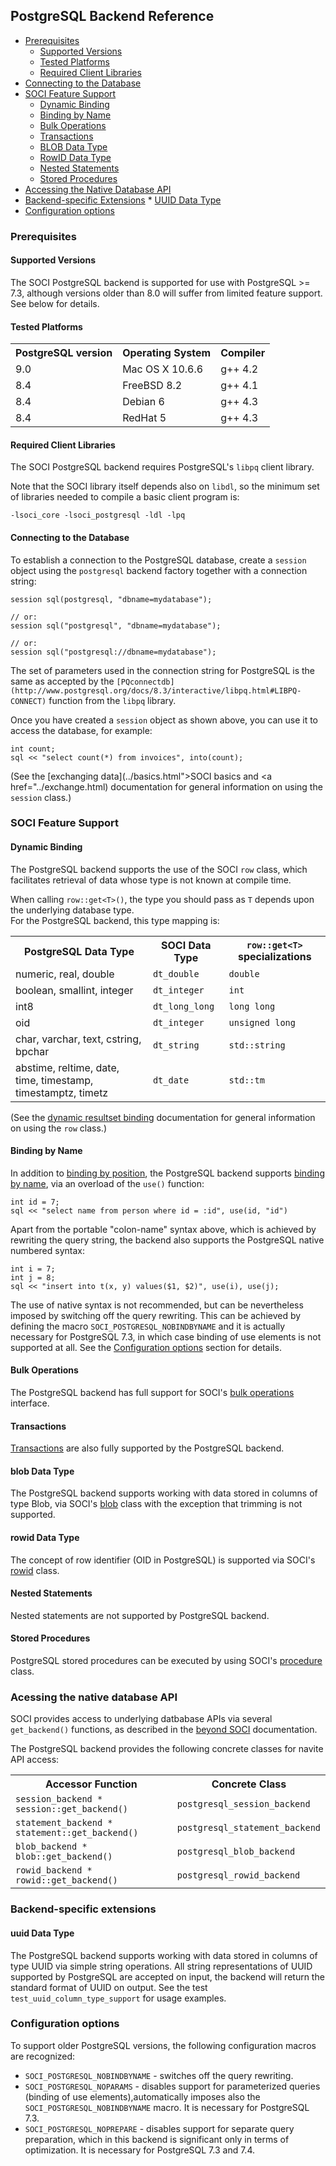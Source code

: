 ## PostgreSQL Backend Reference

* [Prerequisites](#prerequisites)
    * [Supported Versions](#versions)
    * [Tested Platforms](#tested)
    * [Required Client Libraries](#required)
* [Connecting to the Database](#connecting)
* [SOCI Feature Support](#support)
    * [Dynamic Binding](#dynamic)
    * [Binding by Name](#name)
    * [Bulk Operations](#bulk)
    * [Transactions](#transactions)
    * [BLOB Data Type](#blob)
    * [RowID Data Type](#rowid)
    * [Nested Statements](#nested)
    * [Stored Procedures](#stored)
* [Accessing the Native Database API](#native)
* [Backend-specific Extensions](#extensions)
      * [UUID Data Type](#uuid)
* [Configuration options](#configuration)

### <a name="prerequisites"></a> Prerequisites

#### <a name="versions"></a> Supported Versions

The SOCI PostgreSQL backend is supported for use with PostgreSQL >= 7.3, although versions older than 8.0 will suffer from limited feature support. See below for details.

#### <a name="tested"></a> Tested Platforms

<table>
<tbody>
<tr><th>PostgreSQL version</th><th>Operating System</th><th>Compiler</th></tr>
<tr><td>9.0</td><td>Mac OS X 10.6.6</td><td>g++ 4.2</td></tr>
<tr><td>8.4</td><td>FreeBSD 8.2</td><td>g++ 4.1</td></tr>
<tr><td>8.4</td><td>Debian 6</td><td>g++ 4.3</td></tr>
<tr><td>8.4</td><td>RedHat 5</td><td>g++ 4.3</td></tr>
</tbody>
</table>

#### <a name="required"></a> Required Client Libraries

The SOCI PostgreSQL backend requires PostgreSQL's `libpq` client library.

Note that the SOCI library itself depends also on `libdl`, so the minimum set of libraries needed to compile a basic client program is:

    -lsoci_core -lsoci_postgresql -ldl -lpq

#### <a name="connecting"></a> Connecting to the Database

To establish a connection to the PostgreSQL database, create a `session` object using the `postgresql` backend factory together with a connection string:


    session sql(postgresql, "dbname=mydatabase");

    // or:
    session sql("postgresql", "dbname=mydatabase");

    // or:
    session sql("postgresql://dbname=mydatabase");

The set of parameters used in the connection string for PostgreSQL is the same as accepted by the `[PQconnectdb](http://www.postgresql.org/docs/8.3/interactive/libpq.html#LIBPQ-CONNECT)` function from the `libpq` library.

Once you have created a `session` object as shown above, you can use it to access the database, for example:

    int count;
    sql << "select count(*) from invoices", into(count);

(See the [exchanging data](../basics.html">SOCI basics</a> and <a href="../exchange.html) documentation for general information on using the `session` class.)

### <a name="features"></a>  SOCI Feature Support

#### <a name="dynamic"></a> Dynamic Binding

The PostgreSQL backend supports the use of the SOCI `row` class, which facilitates retrieval of data whose type is not known at compile time.

When calling `row::get<T>()`, the type you should pass as `T` depends upon the underlying database type.<br/> For the PostgreSQL backend, this type mapping is:

<table>
  <tbody>
    <tr>
      <th>PostgreSQL Data Type</th>
      <th>SOCI Data Type</th>
      <th><code>row::get&lt;T&gt;</code> specializations</th>
    </tr>
    <tr>
      <td>numeric, real, double</td>
      <td><code>dt_double</code></td>
      <td><code>double</code></td>
    </tr>
    <tr>
      <td>boolean, smallint, integer</td>
      <td><code>dt_integer</code></td>
      <td><code>int</code></td>
    </tr>
    <tr>
      <td>int8</td>
      <td><code>dt_long_long</code></td>
      <td><code>long long</code></td>
    </tr>
    <tr>
      <td>oid</td>
      <td><code>dt_integer</code></td>
      <td><code>unsigned long</code></td>
    </tr>
    <tr>
      <td>char, varchar, text, cstring, bpchar</td>
      <td><code>dt_string</code></td>
      <td><code>std::string</code></td>
    </tr>
    <tr>
      <td>abstime, reltime, date, time, timestamp, timestamptz, timetz</td>
      <td><code>dt_date</code></td>
      <td><code>std::tm</code></code></code></td>
    </tr>
  </tbody>
</table>

(See the [dynamic resultset binding](../exchange.html#dynamic) documentation for general information on using the `row` class.)

#### <a name="name"></a> Binding by Name

In addition to [binding by position](../exchange.html#bind_position), the PostgreSQL backend supports [binding by name](../exchange.html#bind_name), via an overload of the `use()` function:

    int id = 7;
    sql << "select name from person where id = :id", use(id, "id")

Apart from the portable "colon-name" syntax above, which is achieved by rewriting the query string, the backend also supports the PostgreSQL native numbered syntax:

    int i = 7;
    int j = 8;
    sql << "insert into t(x, y) values($1, $2)", use(i), use(j);

The use of native syntax is not recommended, but can be nevertheless imposed by switching off the query rewriting. This can be achieved by defining the macro `SOCI_POSTGRESQL_NOBINDBYNAME` and it is actually necessary for PostgreSQL 7.3, in which case binding of use elements is not supported at all. See the [Configuration options](#options) section for details.

#### <a name="bulk"></a> Bulk Operations

The PostgreSQL backend has full support for SOCI's [bulk operations](../statements.html#bulk) interface.

#### <a name="transactions"></a> Transactions

[Transactions](../statements.html#transactions) are also fully supported by the PostgreSQL backend.

#### <a name="blob"></a> blob Data Type

The PostgreSQL backend supports working with data stored in columns of type Blob, via SOCI's [blob](../exchange.html#blob) class with the exception that trimming is not supported.

#### <a name="rowid"></a> rowid Data Type

The concept of row identifier (OID in PostgreSQL) is supported via SOCI's [rowid](../reference.html#rowid) class.

#### <a name="nested"></a> Nested Statements

Nested statements are not supported by PostgreSQL backend.

#### <a name="stored"></a> Stored Procedures

PostgreSQL stored procedures can be executed by using SOCI's [procedure](../statements.html#procedures) class.

### <a name="native"></a> Acessing the native database API

SOCI provides access to underlying datbabase APIs via several `get_backend()` functions, as described in the [beyond SOCI](../beyond.html) documentation.

The PostgreSQL backend provides the following concrete classes for navite API access:

<table>
  <tbody>
    <tr>
      <th>Accessor Function</th>
      <th>Concrete Class</th>
    </tr>
    <tr>
      <td><code>session_backend * session::get_backend()</code></td>
      <td><code>postgresql_session_backend</code></td>
    </tr>
    <tr>
      <td><code>statement_backend * statement::get_backend()</code></td>
      <td><code>postgresql_statement_backend</code></td>
    </tr>
    <tr>
      <td><code>blob_backend * blob::get_backend()</code></td>
      <td><code>postgresql_blob_backend</code></td>
    </tr>
    <tr>
      <td><code>rowid_backend * rowid::get_backend()</code></td>
      <td><code>postgresql_rowid_backend</code></td>
    </tr>
  </tbody>
</table>


### <a name="extensions"></a> Backend-specific extensions

#### <a name="uuid"></a> uuid Data Type

The PostgreSQL backend supports working with data stored in columns of type UUID via simple string operations. All string representations of UUID supported by PostgreSQL are accepted on input, the backend will return the standard
format of UUID on output. See the test `test_uuid_column_type_support` for usage examples.

### <a name="configuration"></a> Configuration options

To support older PostgreSQL versions, the following configuration macros are recognized:

* `SOCI_POSTGRESQL_NOBINDBYNAME` - switches off the query rewriting.
* `SOCI_POSTGRESQL_NOPARAMS` - disables support for parameterized queries (binding of use elements),automatically imposes also the `SOCI_POSTGRESQL_NOBINDBYNAME` macro. It is necessary for PostgreSQL 7.3.
* `SOCI_POSTGRESQL_NOPREPARE` - disables support for separate query preparation, which in this backend is significant only in terms of optimization. It is necessary for PostgreSQL 7.3 and 7.4.